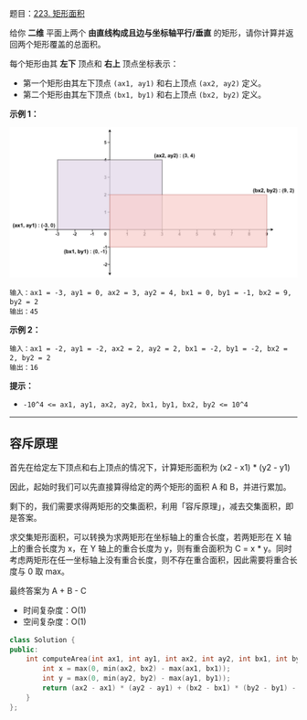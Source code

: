题目：[223. 矩形面积](https://leetcode.cn/problems/rectangle-area/)

给你 **二维** 平面上两个 **由直线构成且边与坐标轴平行/垂直** 的矩形，请你计算并返回两个矩形覆盖的总面积。

每个矩形由其 **左下** 顶点和 **右上** 顶点坐标表示：

- 第一个矩形由其左下顶点 `(ax1, ay1)` 和右上顶点 `(ax2, ay2)` 定义。
- 第二个矩形由其左下顶点 `(bx1, by1)` 和右上顶点 `(bx2, by2)` 定义。

**示例 1：**

![Rectangle Area](../../img/rectangle-plane.png)

```
输入：ax1 = -3, ay1 = 0, ax2 = 3, ay2 = 4, bx1 = 0, by1 = -1, bx2 = 9, by2 = 2
输出：45
```

**示例 2：**

```
输入：ax1 = -2, ay1 = -2, ax2 = 2, ay2 = 2, bx1 = -2, by1 = -2, bx2 = 2, by2 = 2
输出：16
```

**提示：**

- `-10^4 <= ax1, ay1, ax2, ay2, bx1, by1, bx2, by2 <= 10^4`

---

## 容斥原理

首先在给定左下顶点和右上顶点的情况下，计算矩形面积为 (x2 - x1) * (y2 - y1)

因此，起始时我们可以先直接算得给定的两个矩形的面积 A 和 B，并进行累加。

剩下的，我们需要求得两矩形的交集面积，利用「容斥原理」，减去交集面积，即是答案。

求交集矩形面积，可以转换为求两矩形在坐标轴上的重合长度，若两矩形在 X 轴上的重合长度为 x，在 Y 轴上的重合长度为 y，则有重合面积为 C = x * y。同时考虑两矩形在任一坐标轴上没有重合长度，则不存在重合面积，因此需要将重合长度与 0 取 max。

最终答案为 A + B - C

- 时间复杂度：O(1)
- 空间复杂度：O(1)

```cpp
class Solution {
public:
    int computeArea(int ax1, int ay1, int ax2, int ay2, int bx1, int by1, int bx2, int by2) {
        int x = max(0, min(ax2, bx2) - max(ax1, bx1));
        int y = max(0, min(ay2, by2) - max(ay1, by1));
        return (ax2 - ax1) * (ay2 - ay1) + (bx2 - bx1) * (by2 - by1) - x * y;
    }
};
```

